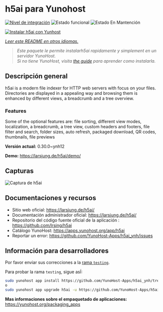 <!--
Este archivo README esta generado automaticamente<https://github.com/YunoHost/apps/tree/master/tools/readme_generator>
No se debe editar a mano.
-->

# h5ai para Yunohost

[![Nivel de integración](https://apps.yunohost.org/badge/integration/h5ai)](https://ci-apps.yunohost.org/ci/apps/h5ai/)
![Estado funcional](https://apps.yunohost.org/badge/state/h5ai)
![Estado En Mantención](https://apps.yunohost.org/badge/maintained/h5ai)

[![Instalar h5ai con Yunhost](https://install-app.yunohost.org/install-with-yunohost.svg)](https://install-app.yunohost.org/?app=h5ai)

*[Leer este README en otros idiomas.](./ALL_README.md)*

> *Este paquete le permite instalarh5ai rapidamente y simplement en un servidor YunoHost.*  
> *Si no tiene YunoHost, visita [the guide](https://yunohost.org/install) para aprender como instalarla.*

## Descripción general

h5ai is a modern file indexer for HTTP web servers with focus on your files. Directories are displayed in a appealing way and browsing them is enhanced by different views, a breadcrumb and a tree overview.

### Features

Some of the optional features are: file sorting, different view modes, localization, a breadcrumb, a tree view, custom headers and footers, file filter and search, folder sizes, auto refresh, packaged download, QR codes, thumbnails, file previews


**Versión actual:** 0.30.0~ynh12

**Demo:** <https://larsjung.de/h5ai/demo/>

## Capturas

![Captura de h5ai](./doc/screenshots/screenshot.jpg)

## Documentaciones y recursos

- Sitio web oficial: <https://larsjung.de/h5ai/>
- Documentación administrador oficial: <https://larsjung.de/h5ai/>
- Repositorio del código fuente oficial de la aplicación : <https://github.com/lrsjng/h5ai>
- Catálogo YunoHost: <https://apps.yunohost.org/app/h5ai>
- Reportar un error: <https://github.com/YunoHost-Apps/h5ai_ynh/issues>

## Información para desarrolladores

Por favor enviar sus correcciones a la [rama `testing`](https://github.com/YunoHost-Apps/h5ai_ynh/tree/testing).

Para probar la rama `testing`, sigue asÍ:

```bash
sudo yunohost app install https://github.com/YunoHost-Apps/h5ai_ynh/tree/testing --debug
o
sudo yunohost app upgrade h5ai -u https://github.com/YunoHost-Apps/h5ai_ynh/tree/testing --debug
```

**Mas informaciones sobre el empaquetado de aplicaciones:** <https://yunohost.org/packaging_apps>
